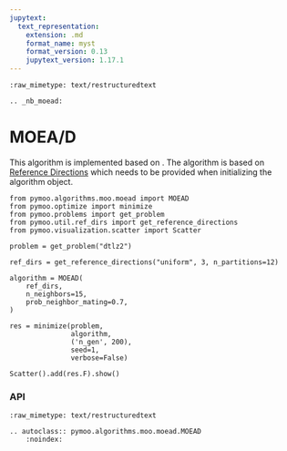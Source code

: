 ```yaml
---
jupytext:
  text_representation:
    extension: .md
    format_name: myst
    format_version: 0.13
    jupytext_version: 1.17.1
---
```


```{raw-cell}
:raw_mimetype: text/restructuredtext

.. _nb_moead:
```

# MOEA/D


This algorithm is implemented based on <cite data-cite="moead"></cite>. The algorithm is based on [Reference Directions](../../misc/reference_directions.ipynb) which needs to be provided when initializing the algorithm object.

```{code-cell} ipython3
from pymoo.algorithms.moo.moead import MOEAD
from pymoo.optimize import minimize
from pymoo.problems import get_problem
from pymoo.util.ref_dirs import get_reference_directions
from pymoo.visualization.scatter import Scatter

problem = get_problem("dtlz2")

ref_dirs = get_reference_directions("uniform", 3, n_partitions=12)

algorithm = MOEAD(
    ref_dirs,
    n_neighbors=15,
    prob_neighbor_mating=0.7,
)

res = minimize(problem,
               algorithm,
               ('n_gen', 200),
               seed=1,
               verbose=False)

Scatter().add(res.F).show()
```

### API

```{raw-cell}
:raw_mimetype: text/restructuredtext

.. autoclass:: pymoo.algorithms.moo.moead.MOEAD
    :noindex:
```

